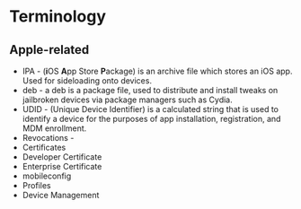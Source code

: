 # Terminology

## Apple-related

* IPA - \(**i**OS **A**pp Store **P**ackage\) is an archive file which stores an iOS app. Used for sideloading onto devices.
* deb - a deb is a package file, used to distribute and install tweaks on jailbroken devices via package managers such as Cydia.
* UDID - \(Unique Device Identifier\) is a calculated string that is used to identify a device for the purposes of app installation, registration, and MDM enrollment.
* Revocations - 
* Certificates
* Developer Certificate
* Enterprise Certificate
* mobileconfig
* Profiles
* Device Management

